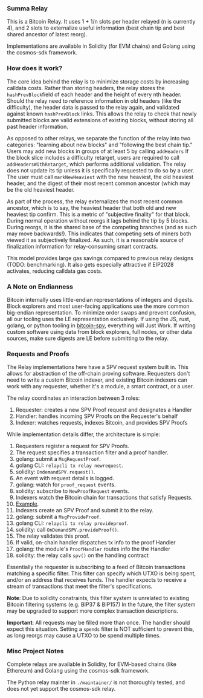 ### Summa Relay

This is a Bitcoin Relay. It uses 1 + 1/n slots per header relayed (n is
currently 4), and 2 slots to externalize useful information (best chain tip and
best shared ancestor of latest reorg).

Implementations are available in Solidity (for EVM chains) and Golang using the
cosmos-sdk framework.

### How does it work?

The core idea behind the relay is to minimize storage costs by increasing
calldata costs. Rather than storing headers, the relay stores the
`hashPrevBlock`field of each header and the height of every nth header. Should
the relay need to reference information in old headers (like the difficulty),
the header data is passed to the relay again, and validated against known
`hashPrevBlock` links. This allows the relay to check that newly submitted
blocks are valid extensions of existing blocks, without storing all past header
information.

As opposed to other relays, we separate the function of the relay into two
categories: "learning about new blocks" and "following the best chain tip."
Users may add new blocks in groups of at least 5 by calling `addHeaders` If the
block slice includes a difficulty retarget, users are required to call
`addHeadersWithRetarget`, which performs additional validation. The relay does
not update its tip unless it is specifically requested to do so by a user. The
user must call `markNewHeaviest` with the new heaviest, the old heaviest
header, and the digest of their most recent common ancestor (which may be the
old heaviest header.

As part of the process, the relay externalizes the most recent common ancestor,
which is to say, the heaviest header that both old and new heaviest tip
confirm. This is a metric of "subjective finality" for that block. During
normal operation without reorgs it lags behind the tip by 5 blocks. During
reorgs, it is the shared base of the competing branches (and as such may move
backwards!). This indicates that competing sets of miners both viewed it as
subjectively finalized. As such, it is a reasonable source of finalization
information for relay-consuming smart contracts.

This model provides large gas savings compared to previous relay designs (TODO:
benchmarking). It also gets especially attractive if EIP2028 activates,
reducing calldata gas costs.

### A Note on Endianness

Bitcoin internally uses little-endian representations of integers and digests.
Block explorers and most user-facing applications use the more common
big-endian representation. To minimize order swaps and prevent confusion, all
our tooling uses the LE representation exclusively. If using the JS, rust,
golang, or python tooling in [bitcoin-spv](http://bitcoin-spv.com), everything
will Just Work. If writing custom software using data from block explorers,
full nodes, or other data sources, make sure digests are LE before submitting
to the relay.

### Requests and Proofs

The Relay implementations here have a SPV request system built in. This allows
for abstraction of the off-chain proving software. Requesters don't need to
write a custom Bitcoin indexer, and existing Bitcoin indexers can work with any
requester, whether it's a module, a smart contract, or a user.

The relay coordinates an interaction between 3 roles:
1. Requester: creates a new SPV Proof request and designates a Handler
2. Handler: handles incoming SPV Proofs on the Requester's behalf
3. Indexer: watches requests, indexes Bitcoin, and provides SPV Proofs

While implementation details differ, the architecture is simple:

1. Requesters register a request for SPV Proofs.
  1. The request specifies a transaction filter and a proof handler.
  1. golang: submit a `MsgRequestProof`.
  1. golang CLI: `relaycli tx relay newrequest`.
  1. solidity: `OndemandSPV.request()`.
1. An event with request details is logged.
  1. golang: watch for `proof_request` events.
  1. solidity: subscribe to `NewProofRequest` events.
1. Indexers watch the Bitcoin chain for transactions that satisfy Requests.
  1. [Example](https://github.com/summa-tx/bcoin-relaylib).
1. Indexers create an SPV Proof and submit it to the relay.
  1. golang: submit a `MsgProvideProof`.
  1. golang CLI: `relaycli tx relay provideproof`.
  1. solidity: call `OnDemandSPV.provideProof()`.
1. The relay validates this proof.
1. If valid, on-chain handler dispatches tx info to the proof Handler
  1. golang: the module's `ProofHandler` routes info the the Handler
  1. solidity: the relay calls `spv()` on the handling contract

Essentially the requester is subscribing to a feed of Bitcoin transactions
matching a specific filter. This filter can specify which UTXO is being spent,
and/or an address that receives funds. The handler expects to receive
a stream of transactions that meet the filter's specifications.

**Note**: Due to solidity constraints, this filter system is unrelated to
existing Bitcoin filtering systems (e.g. BIP37 & BIP157) In the future,
the filter system may be upgraded to support more complex transaction
descriptions.

**Important**: All requests may be filled more than once. The handler should
expect this situation. Setting a `spends` filter is NOT sufficient to prevent
this, as long reorgs may cause a UTXO to be spend multiple times.

### Misc Project Notes

Complete relays are available in Solidity, for EVM-based chains (like Ethereum)
and Golang using the cosmos-sdk framework.

The Python relay mainter in `./maintainer/` is not thoroughly tested, and does
not yet support the cosmos-sdk relay.

